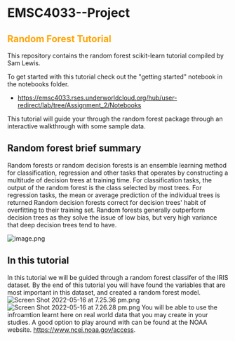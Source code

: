 <!-- #region -->
# EMSC4033--Project

## <span style="color:orange">Random Forest Tutorial </span>

This repository contains the random forest scikit-learn tutorial compiled by Sam Lewis.

To get started with this tutorial check out the "getting started" notebook in the notebooks folder.

- https://emsc4033.rses.underworldcloud.org/hub/user-redirect/lab/tree/Assignment_2/Notebooks

This tutorial will guide your through the random forest package through an interactive walkthrough with some sample data. 

## Random forest brief summary
Random forests or random decision forests is an ensemble learning method for classification, regression and other tasks that operates by constructing a multitude of decision trees at training time. For classification tasks, the output of the random forest is the class selected by most trees. For regression tasks, the mean or average prediction of the individual trees is returned Random decision forests correct for decision trees' habit of overfitting to their training set. Random forests generally outperform decision trees as they solve the issue of low bias, but very high variance that deep decision trees tend to have. 

![image.png](attachment:e24eb684-fe26-4aec-b413-0a5b4032f16a.png)


## In this tutorial
In this tutorial we will be guided through a random forest classifer of the IRIS dataset. By the end of this tutorial you will have found the variables that are most important in this dataset, and created a random forest model. 
![Screen Shot 2022-05-16 at 7.25.36 pm.png](attachment:1ff700aa-9b55-4d37-869a-9732762bcb97.png)![Screen Shot 2022-05-16 at 7.26.28 pm.png](attachment:280bc21a-ba62-426b-bcf5-7e47c872630f.png)
You will be able to use the infroamtion learnt here on real world data that you may create in your studies. A good option to play around with can be found at the NOAA website. https://www.ncei.noaa.gov/access.

<!-- #endregion -->

```python

```
